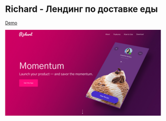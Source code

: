 # Richard - Лендинг по доставке еды

[Demo](https://beckyuldashev.github.io/richard/)

![preview](./assets/img/preview.jpg "Превью лендинга")
